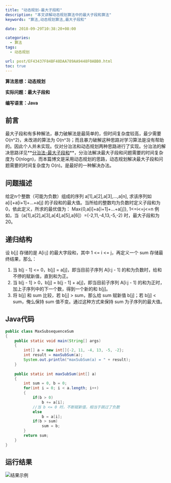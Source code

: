 ```yaml
---
title: "动态规划-最大子段和"
description: "本文讲解动态规划算法中的最大子段和算法"
keywords: "算法,动态规划算法,最大子段和"

date: 2018-09-29T10:38:20+08:00

categories:
  - 算法
tags:
  - 动态规划

url: post/EF43437F84BF48DAA789AA9448F0ABB0.html
toc: true
---
```


**算法思想：动态规划**

**实际问题：最大子段和**

**编写语言：Java**

<!--More-->

## 前言

最大子段和有多种解法，暴力破解法是最简单的，但时间复杂度较高，最少需要 O(n^2)，未改进的算法为 O(n^3)；而且暴力破解这种思路对学习算法是没有帮助的。因此个人并未实现。仅对分治法和动态规划两种思路进行了实现。分治法的解决思路详见**[分治法-最大子段和](/算法/分治法-最大子段和)**，分治法解决最大子段和问题需要的时间复杂度为 O(nlogn)，而本篇博文是采用动态规划的思路，动态规划解决最大子段和问题需要的时间复杂度为 O(n)。是最好的一种解决办法。

## 问题描述

给定n个整数（可能为负数）组成的序列 a[1],a[2],a[3],…,a[n], 求该序列如 a[i]+a[i+1]+…+a[j] 的子段和的最大值。当所给的整数均为负数时定义子段和为0，依此定义，所求的最优值为： Max{0,a[i]+a[i+1]+…+a[j]}, 1<=i<=j<=n 例如，当（a[1],a[2],a[3],a[4],a[5],a[6]）=(-2,11,-4,13,-5,-2) 时，最大子段和为20。

## 递归结构

设 b[j] 存储的是 A[i:j] 的最大字段和，其中 1 <= i <= j，再定义一个 sum 存储最终结果，那么：
1. 当 b[j - 1] <= 0，b[j] = a[j]，即当目前子序列 A[i:j - 1] 的和为负数时，给和不停的赋新值，直到和为正。
2. 当 b[j - 1] > 0，b[j] = b[j - 1] + a[j]，即当目前子序列 A[i:j - 1] 的和为正时，加上子序列中的下一个数，得到一个新的和 b[j]。
3. 将 b[j] 和 sum 比较，若 b[j] > sum，那么给 sum 赋新值  b[j]；若 b[j] < sum，俺么保持 sum 值不变。通过这种方式来保持 sum 为子序列的最大值。

## Java代码

```Java
public class MaxSubsequenceSum
{
    public static void main(String[] args)
    {
        int[] a = new int[]{-2, 11, -4, 13, -5, -2};
        int result = maxSubSum(a);
        System.out.println("maxSubSum(a) = " + result);
    }
    
    public static int maxSubSum(int[] a)
    {
        int sum = 0, b = 0;
        for(int i = 0; i < a.length; i++)
        {
            if(b > 0)
                b += a[i];
            //当 b <= 0 时，不断赋新值，相当于跳过了负数
            else
                b = a[i];
            if(b > sum)
                sum = b;
        }
        return sum;
    }
}
```

## 运行结果

![结果示例](/imgs/动态规划-最大子段和.webp)